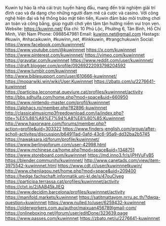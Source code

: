 Kuwin tự hào là nhà cái trực tuyến hàng đầu, mang đến trải nghiệm giải trí đỉnh cao và đa dạng cho những người đam mê cá cược và casino. Với công nghệ hiện đại và hệ thống bảo mật tiên tiến, Kuwin đảm bảo môi trường chơi an toàn và công bằng, giúp người chơi yên tâm tận hưởng niềm vui trọn vẹn.
Website: https://kuwinn.net/
Địa chỉ: 10 Phú Lộc, Phường 6, Tân Bình, Hồ Chí Minh, Việt Nam
Phone: 0988547981
Email: kuwinn.net@gmail.com
Hastags: #kuwin, #nhacaikuwin, #kuwinn_net, #linkkuwin, #trangchukuwin
Social:
https://www.facebook.com/kuwinnnet/
https://www.youtube.com/@kuwinnnet
https://x.com/kuwinnnet
https://www.pinterest.com/kuwinnnet/
https://vimeo.com/kuwinnnet
https://gravatar.com/kuwinnnet
https://www.reddit.com/user/kuwinnnet/
https://draft.blogger.com/profile/09269222093798204592
https://www.tumblr.com/kuwinnnet
http://www.biblesupport.com/user/610666-kuwinnnet/
https://moparwiki.win/wiki/User:Kuwinnnet
https://zbato.com/u/2276641-kuwinnnet
https://participa.leconomat.queviure.cat/profiles/kuwinnnet/activity
http://bbs.sdhuifa.com/home.php?mod=space&uid=660950
https://www.nintendo-master.com/profil/kuwinnnet
https://alphacs.ro/member.php?82896-kuwinnnet
http://classicalmusicmp3freedownload.com/ja/index.php?title=%E5%88%A9%E7%94%A8%E8%80%85:Kuwinnnet
http://www.haxorware.com/forums/member.php?action=profile&uid=303322
https://www.finders-english.com/group/after-scholl-activites/discussion/b64911ad-0afd-43c6-95a9-dd32ba2b5745
https://nawaksara.id/forum/profile/kuwinnnet/
https://www.berlingoforum.com/user-42998.html
https://www.mchinese.ca/home.php?mod=space&uid=1348751
https://www.storeboard.com/kuwinnnet
https://md.inno3.fr/s/jPHVuFyB5
https://blender.community/kuwinnnet/
http://www.canetads.com/view/item-3975542-kuwinnnet.html
https://www.cdt.cl/user/kuwinnnetkuwin/
http://www.chenjiagou.net/home.php?mod=space&uid=209400
https://hedge.fachschaft.informatik.uni-kl.de/s/47ouClyeg
https://participa.terrassa.cat/profiles/kuwinnnet/activity
https://ctxt.io/2/AAB45kJlEQ
https://www.decidim.barcelona/profiles/kuwinnnet/activity
https://manifold.markets/kuwinnnet
https://satitmattayom.nrru.ac.th/?dwqa-question=kuwinnnet
https://www.nulled.to/user/6259432-kuwinnnet
https://olderworkers.com.au/author/maixuan456789lgmail-com/
https://onlineboxing.net/jforum/user/editDone/323639.page
https://www.passes.com/kuwinnnet
https://zbato.net/u/2276641-kuwinnnet
